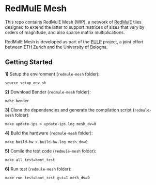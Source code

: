 # RedMulE Mesh

This repo contains RedMulE Mesh (WIP), a network of [RedMulE](https://github.com/pulp-platform/redmule) tiles designed to extend the latter to support matrices of sizes that vary by orders of magnitude, and also sparse matrix multiplications.

RedMulE Mesh is developed as part of the [PULP](https://pulp-platform.org/) project, a joint effort between ETH Zurich and the University of Bologna.


## Getting Started
**1)** Setup the environment (`redmule-mesh` folder):
```
source setup_env.sh
```
**2)** Download Bender (`redmule-mesh` folder):
```
make bender
```
**3)** Clone the dependencies and generate the compilation script (`redmule-mesh` folder):
```
make update-ips > update-ips.log mesh_dv=0
```
**4)** Build the hardware (`redmule-mesh` folder):
```
make build-hw > build-hw.log mesh_dv=0
```
**5)** Comile the test code (`redmule-mesh` folder):
```
make all test=boot_test
```
**6)** Run test (`redmule-mesh` folder):
```
make run test=boot_test gui=1 mesh_dv=0
```
